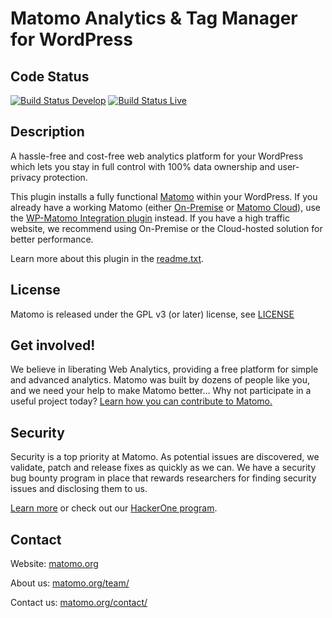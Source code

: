 # Matomo Analytics & Tag Manager for WordPress

## Code Status

[![Build Status Develop](https://travis-ci.com/matomo-org/wp-matomo.svg?branch=develop)](https://travis-ci.com/matomo-org/wp-matomo)
[![Build Status Live](https://travis-ci.com/matomo-org/wp-matomo.svg?branch=live)](https://travis-ci.com/matomo-org/wp-matomo)

## Description

A hassle-free and cost-free web analytics platform for your WordPress which lets you stay in full control with 100% data ownership and user-privacy protection.

This plugin installs a fully functional [Matomo](https://matomo.org) within your WordPress. If you already have a working Matomo (either [On-Premise](https://matomo.org/matomo-on-premise/) or [Matomo Cloud](https://matomo.org/hosting/)), use the [WP-Matomo Integration plugin](https://wordpress.org/plugins/wp-piwik/) instead. If you have a high traffic website, we recommend using On-Premise or the Cloud-hosted solution for better performance.

Learn more about this plugin in the [readme.txt](readme.txt).

## License

Matomo is released under the GPL v3 (or later) license, see [LICENSE](LICENSE)

## Get involved!

We believe in liberating Web Analytics, providing a free platform for simple and advanced analytics. Matomo was built by dozens of people like you,
and we need your help to make Matomo better… Why not participate in a useful project today? [Learn how you can contribute to Matomo.](https://matomo.org/get-involved)

## Security

Security is a top priority at Matomo. As potential issues are discovered, we validate, patch and release fixes as quickly as we can. We have a security bug bounty program in place that rewards researchers for finding security issues and disclosing them to us.

[Learn more](https://matomo.org/security/) or check out our [HackerOne program](https://hackerone.com/matomo).

## Contact

Website: [matomo.org](https://matomo.org)

About us: [matomo.org/team/](https://matomo.org/team/)

Contact us: [matomo.org/contact/](https://matomo.org/contact/)
